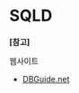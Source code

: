 # SQLD



**[참고]**

웹사이트

- [DBGuide.net](http://www.dbguide.net/db.db?cmd=view&boardUid=148404&boardConfigUid=9&categoryUid=216&boardIdx=132&boardStep=1)

  